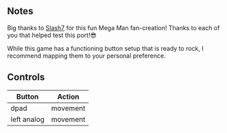 ## Notes

Big thanks to [Slash7](https://slash7.itch.io/megaman-witters-domination) for this fun Mega Man fan-creation! Thanks to each of you that helped test this port!😎

While this game has a functioning button setup that is ready to rock, I recommend mapping them to your personal preference. 

## Controls

| Button | Action |
|--|--| 
|dpad|movement |
|left analog |movement |


